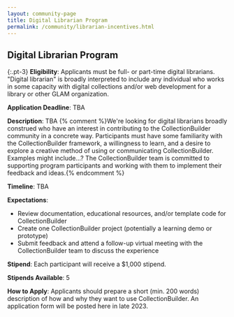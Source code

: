 ```yaml
---
layout: community-page
title: Digital Librarian Program
permalink: /community/librarian-incentives.html
---
```


## Digital Librarian Program

{:.pt-3}
**Eligibility**: Applicants must be full- or part-time digital librarians. "Digital librarian" is broadly interpreted to include any individual who works in some capacity with digital collections and/or web development for a library or other GLAM organization.

**Application Deadline**: TBA

**Description**: TBA {% comment %}We're looking for digital librarians broadly construed who have an interest in contributing to the CollectionBuilder community in a concrete way. Participants must have some familiarity with the CollectionBuilder framework, a willingness to learn, and a desire to explore a creative method of using or communicating CollectionBuilder. Examples might include...? The CollectionBuilder team is committed to supporting program participants and working with them to implement their feedback and ideas.{% endcomment %}

**Timeline**: TBA

**Expectations**:
- Review documentation, educational resources, and/or template code for CollectionBuilder
- Create one CollectionBuilder project (potentially a learning demo or prototype)
- Submit feedback and attend a follow-up virtual meeting with the CollectionBuilder team to discuss the experience

**Stipend**: Each participant will receive a $1,000 stipend.

**Stipends Available**: 5

**How to Apply**: Applicants should prepare a short (min. 200 words) description of how and why they want to use CollectionBuilder. An application form will be posted here in late 2023.

<!--<div class="text-center">
    <a href="#" class="btn btn-info btn-lg mt-2 mb-5 mx-1"><span class="fas fa-edit"></span> Submit an Application</a>
</div>-->